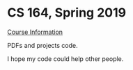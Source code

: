 # CS 164, Spring 2019

[Course Information](http://www-inst.eecs.berkeley.edu/~cs164/sp19/)

PDFs and projects code.

I hope my code could help other people.